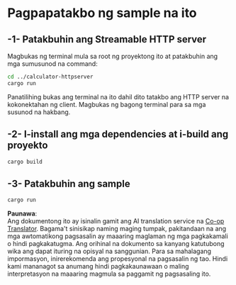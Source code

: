 <!--
CO_OP_TRANSLATOR_METADATA:
{
  "original_hash": "aa5122c6d9868b4b566586f27577ca47",
  "translation_date": "2025-08-18T18:35:15+00:00",
  "source_file": "03-GettingStarted/06-http-streaming/solution/rust/calculator-httpclient/README.md",
  "language_code": "tl"
}
-->
# Pagpapatakbo ng sample na ito

## -1- Patakbuhin ang Streamable HTTP server

Magbukas ng terminal mula sa root ng proyektong ito at patakbuhin ang mga sumusunod na command:

```bash
cd ../calculator-httpserver
cargo run
```

Panatilihing bukas ang terminal na ito dahil dito tatakbo ang HTTP server na kokonektahan ng client. Magbukas ng bagong terminal para sa mga susunod na hakbang.

## -2- I-install ang mga dependencies at i-build ang proyekto

```bash
cargo build
```

## -3- Patakbuhin ang sample

```bash
cargo run
```

**Paunawa**:  
Ang dokumentong ito ay isinalin gamit ang AI translation service na [Co-op Translator](https://github.com/Azure/co-op-translator). Bagama't sinisikap naming maging tumpak, pakitandaan na ang mga awtomatikong pagsasalin ay maaaring maglaman ng mga pagkakamali o hindi pagkakatugma. Ang orihinal na dokumento sa kanyang katutubong wika ang dapat ituring na opisyal na sanggunian. Para sa mahalagang impormasyon, inirerekomenda ang propesyonal na pagsasalin ng tao. Hindi kami mananagot sa anumang hindi pagkakaunawaan o maling interpretasyon na maaaring magmula sa paggamit ng pagsasaling ito.